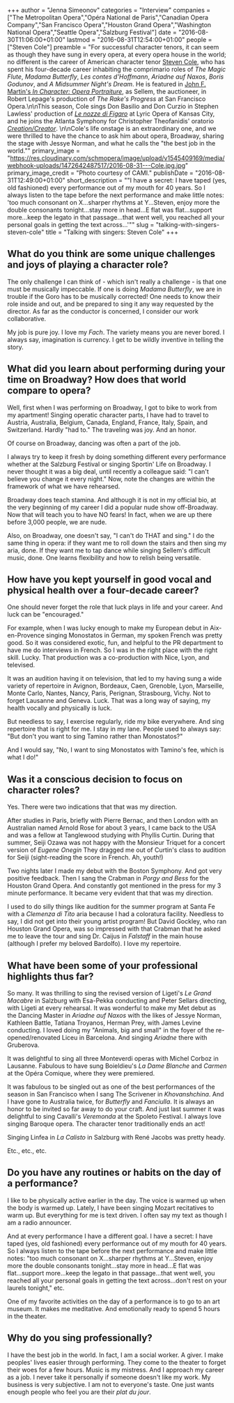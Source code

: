 +++
author = "Jenna Simeonov"
categories = "Interview"
companies = ["The Metropolitan Opera","Opéra National de Paris","Canadian Opera Company","San Francisco Opera","Houston Grand Opera","Washington National Opera","Seattle Opera","Salzburg Festival"]
date = "2016-08-30T11:06:00+01:00"
lastmod = "2016-08-31T12:54:00+01:00"
people = ["Steven Cole"]
preamble = "For successful character tenors, it can seem as though they have sung in every opera, at every opera house in the world; no different is the career of American character tenor [Steven Cole](/scene/people/steven-cole/), who has spent his four-decade career inhabiting the comprimario roles of *The Magic Flute*, *Madama Butterfly*, *Les contes d'Hoffmann*, *Ariadne auf Naxos*, *Boris Godunov*, and *A Midsummer Night's Dream*. He is featured in [John F. Martin's *In Character: Opera Portraiture*](https://www.amazon.com/Character-Portraiture-John-F-Martin/dp/1574674536), as Sellem, the auctioneer, in Robert Lepage's production of *The Rake's Progress* at San Francisco Opera.\n\nThis season, Cole sings Don Basilio and Don Curzio in Stephen Lawless' production of [*Le nozze di Figaro*](https://www.kcopera.org/performances/the-marriage-of-figaro-16/) at Lyric Opera of Kansas City, and he joins the Atlanta Symphony for Christopher Theofanidis' oratorio [*Creation/Creator*](https://www.atlantasymphony.org/ConcertsAndTickets/Calendar/2016-2017/CS17-Theofanidis-Creation-Creator). \n\nCole's life onstage is an extraordinary one, and we were thrilled to have the chance to ask him about opera, Broadway, sharing the stage with Jessye Norman, and what he calls the \"the best job in the world.\""
primary_image = "https://res.cloudinary.com/schmopera/image/upload/v1545409169/media/webhook-uploads/1472642487517/2016-08-31---Cole.jpg.jpg"
primary_image_credit = "Photo courtesy of CAMI."
publishDate = "2016-08-31T12:49:00+01:00"
short_description = "&quot;I have a secret: I have taped (yes, old fashioned) every performance out of my mouth for 40 years. So I always listen to the tape before the next performance and make little notes: &#039;too much consonant on X...sharper rhythms at Y...Steven, enjoy more the double consonants tonight...stay more in head...E flat was flat...support more...keep the legato in that passage...that went well, you reached all your personal goals in getting the text across...&#039;&quot;"
slug = "talking-with-singers-steven-cole"
title = "Talking with singers: Steven Cole"
+++

## What do you think are some unique challenges and joys of playing a character role?

The only challenge I can think of - which isn't really a challenge - is that one must be musically impeccable. If one is doing *Madama Butterfly*, we are in trouble if the Goro has to be musically corrected! One needs to know their role inside and out, and be prepared to sing it any way requested by the director. As far as the conductor is concerned, I consider our work collaborative. 

My job is pure joy. I love my *Fach*. The variety means you are never bored.  I always say, imagination is currency. I get to be wildly inventive in telling the story. 

## What did you learn about performing during your time on Broadway? How does that world compare to opera?

Well, first when I was performing on Broadway, I got to bike to work from my apartment! Singing operatic character parts, I have had to travel to Austria, Australia, Belgium, Canada, England, France, Italy, Spain, and Switzerland. Hardly "had to." The traveling was joy. And an honor. 

Of course on Broadway, dancing was often a part of the job. 

I always try to keep it fresh by doing something different every performance whether at the Salzburg Festival or singing Sportin' Life on Broadway. I never thought it was a big deal, until recently a colleague said: "I can't believe you change it every night." Now, note the changes are within the framework of what we have rehearsed. 

Broadway does teach stamina. And although it is not in my official bio, at the very beginning of my career I did a popular nude show off-Broadway. Now that will teach you to have NO fears! In fact, when we are up there before 3,000 people, we are nude. 

Also, on Broadway, one doesn't say, "I can't do THAT and sing." I do the same thing in opera: if they want me to roll down the stairs and then sing my aria, done. If they want me to tap dance while singing Sellem's difficult music, done. One learns flexibility and how to relish being versatile. 

## How have you kept yourself in good vocal and physical health over a four-decade career?

One should never forget the role that luck plays in life and your career. And luck can be "encouraged." 

For example, when I was lucky enough to make my European debut in Aix-en-Provence singing Monostatos in German, my spoken French was pretty good. So it was considered exotic, fun, and helpful to the PR department to have me do interviews in French. So I was in the right place with the right skill. Lucky. That production was a co-production with Nice, Lyon, and televised.

It was an audition having it on television, that led to my having sung a wide variety of repertoire in Avignon, Bordeaux, Caen, Grenoble, Lyon, Marseille, Monte Carlo, Nantes, Nancy, Paris, Perignan, Strasbourg, Vichy. Not to forget Lausanne and Geneva. Luck. That was a long way of saying, my health vocally and physically is luck. 

But needless to say, I exercise regularly, ride my bike everywhere. And sing repertoire that is right for me. I stay in my lane. People used to always say: "But don't you want to sing Tamino rather than Monostatos?"

And I would say, "No, I want to sing Monostatos with Tamino's fee, which is what I do!"

## Was it a conscious decision to focus on character roles?

Yes. There were two indications that that was my direction.

After studies in Paris, briefly with Pierre Bernac, and then London with an Australian named Arnold Rose for about 3 years, I came back to the USA and was a fellow at Tanglewood studying with Phyllis Curtin. During that summer, Seiji Ozawa was not happy with the Monsieur Triquet for a concert version of *Eugene Onegin* They dragged me out of Curtin's class to audition for Seiji (sight-reading the score in French. Ah, youth!) 

Two nights later I made my debut with the Boston Symphony. And got very positive feedback. Then I sang the Crabman in *Porgy and Bess* for the Houston Grand Opera. And constantly got mentioned in the press for my 3 minute performance. It became very evident that that was my direction. 

I used to do silly things like audition for the summer program at Santa Fe with a *Clemenza di Tito* aria because I had a coloratura facility. Needless to say, I did not get into their young artist program!  But David Gockley, who ran Houston Grand Opera, was so impressed with that Crabman that he asked me to leave the tour and sing Dr. Caijus in *Falstaff* in the main house (although I prefer my beloved Bardolfo). I love my repertoire. 

## What have been some of your professional highlights thus far?

So many. It was thrilling to sing the revised version of Ligeti's *Le Grand Macabre* in Salzburg with Esa-Pekka conducting and Peter Sellars directing, with Ligeti at every rehearsal. It was wonderful to make my Met debut as the Dancing Master in *Ariadne auf Naxos* with the likes of Jessye Norman, Kathleen Battle, Tatiana Troyanos, Herman Prey, with James Levine conducting. I loved doing my "Animals, big and small" in the foyer of the re-opened/renovated Liceu in Barcelona. And singing *Ariadne* there with Gruberova. 

It was delightful to sing all three Monteverdi operas with Michel Corboz in Lausanne.  Fabulous to have sung Boieldieu's *La Dame Blanche* and *Carmen* at the Opéra Comique, where they were premiered. 

It was fabulous to be singled out as one of the best performances of the season in San Francisco when I sang The Scrivener in *Khovanshchina*. And I have gone to Australia twice, for *Butterfly* and *Fanciulla*. It is always an honor to be invited so far away to do your craft. And just last summer it was delightful to sing Cavalli's *Veremonda* at the Spoleto Festival. I always love singing Baroque opera. The character tenor traditionally ends an act! 

Singing Linfea in *La Calisto* in Salzburg with René Jacobs was pretty heady. 

Etc., etc., etc.

## Do you have any routines or habits on the day of a performance?

I like to be physically active earlier in the day. The voice is warmed up when the body is warmed up. Lately, I have been singing Mozart recitatives to warm up. But everything for me is text driven. I often say my text as though I am a radio announcer. 

And at every performance I have a different goal. I have a secret: I have taped (yes, old fashioned) every performance out of my mouth for 40 years. So I always listen to the tape before the next performance and make little notes: "too much consonant on X...sharper rhythms at Y...Steven, enjoy more the double consonants tonight...stay more in head...E flat was flat...support more...keep the legato in that passage...that went well, you reached all your personal goals in getting the text across...don't rest on your laurels tonight," etc. 

One of my favorite activities on the day of a performance is to go to an art museum. It makes me meditative. And emotionally ready to spend 5 hours in the theater. 

## Why do you sing professionally?

I have the best job in the world. In fact, I am a social worker. A giver. I make peoples' lives easier through performing. They come to the theater to forget their woes for a few hours. Music is my mistress. And I approach my career as a job. I never take it personally if someone doesn't like my work. My business is very subjective. I am not to everyone's taste. One just wants enough people who feel you are their *plat du jour*. 
